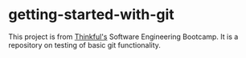 # getting-started-with-git

This project is from [Thinkful's](https://www.thinkful.com/bootcamp/web-development/) Software Engineering Bootcamp. It is a repository on testing of basic git functionality. 
